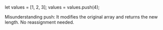 let values = [1, 2, 3];
values = values.push(4);


Misunderstanding push: It modifies the original array and returns the new length. No reassignment needed.
